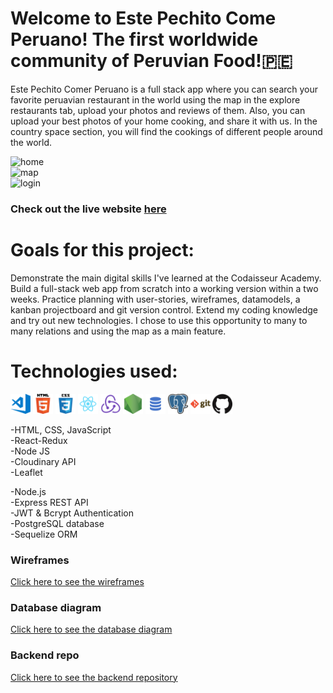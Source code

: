 # Welcome to Este Pechito Come Peruano! The first worldwide community of Peruvian Food!🇵🇪

Este Pechito Comer Peruano is a full stack app where you can search your favorite peruavian restaurant in the world using the map in the explore restaurants tab, upload your photos and reviews of them. Also, you can upload your best photos of your home cooking, and share it with us. In the country space section, you will find the cookings of different people around the world.

![home](https://user-images.githubusercontent.com/82595938/125625754-28c7292b-caef-4e27-b97d-561d382c7dfe.gif) <br/>
![map](https://user-images.githubusercontent.com/82595938/125625859-911abade-7686-4bbb-886c-a03dc0c9eb35.gif) <br/>
![login](https://user-images.githubusercontent.com/82595938/125625835-3a177206-63a7-4a75-8d96-9be9270c70f1.gif)

### Check out the live website [here](https://amazing-curran-aaef74.netlify.app/)


# Goals for this project:
Demonstrate the main digital skills I've learned at the Codaisseur Academy.
Build a full-stack web app from scratch into a working version within a two weeks.
Practice planning with user-stories, wireframes, datamodels, a kanban projectboard and git version control.
Extend my coding knowledge and try out new technologies. I chose to use this opportunity to many to many relations and using the map as a main feature.

# Technologies used:

<img height="32" width="32" src="https://raw.githubusercontent.com/github/explore/80688e429a7d4ef2fca1e82350fe8e3517d3494d/topics/visual-studio-code/visual-studio-code.png" /> <img height="32" width="32" src="https://raw.githubusercontent.com/github/explore/80688e429a7d4ef2fca1e82350fe8e3517d3494d/topics/html/html.png" /> <img height="32" width="32" src="https://raw.githubusercontent.com/github/explore/80688e429a7d4ef2fca1e82350fe8e3517d3494d/topics/css/css.png" />  <img height="32" width="32" src="https://raw.githubusercontent.com/github/explore/80688e429a7d4ef2fca1e82350fe8e3517d3494d/topics/react/react.png" /> <img height="32" width="32" src="https://raw.githubusercontent.com/github/explore/80688e429a7d4ef2fca1e82350fe8e3517d3494d/topics/redux/redux.png" /> <img height="32" width="32" src="https://raw.githubusercontent.com/github/explore/80688e429a7d4ef2fca1e82350fe8e3517d3494d/topics/nodejs/nodejs.png" /> <img height="32" width="32" src="https://raw.githubusercontent.com/github/explore/80688e429a7d4ef2fca1e82350fe8e3517d3494d/topics/sql/sql.png" /> <img height="32" width="32" src="https://raw.githubusercontent.com/github/explore/80688e429a7d4ef2fca1e82350fe8e3517d3494d/topics/postgresql/postgresql.png" /> <img height="32" width="32" src="https://raw.githubusercontent.com/github/explore/80688e429a7d4ef2fca1e82350fe8e3517d3494d/topics/git/git.png" /> <img height="32" width="32" src="https://raw.githubusercontent.com/github/explore/78df643247d429f6cc873026c0622819ad797942/topics/github/github.png" />

-HTML, CSS, JavaScript <br/>
-React-Redux <br/>
-Node JS <br/>
-Cloudinary API <br/>
-Leaflet <br/>

-Node.js <br/>
-Express REST API <br/>
-JWT & Bcrypt Authentication <br/>
-PostgreSQL database <br/>
-Sequelize ORM 

### Wireframes ###

[Click here to see the wireframes](https://drive.google.com/file/d/1G2LDuB_7z61psoLN7igejOmk-zlRIJQP/view)

### Database diagram ###

[Click here to see the database diagram](https://dbdiagram.io/d/60c7605a0c1ff875fcd4bfc7)

### Backend repo ###

[Click here to see the backend repository](https://github.com/luisgereda/portfolioBack)



